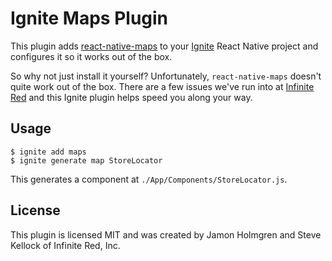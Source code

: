 # Ignite Maps Plugin

This plugin adds [react-native-maps](https://github.com/airbnb/react-native-maps)
to your [Ignite](https://github.com/infinitered/ignite) React Native project and
configures it so it works out of the box.

So why not just install it yourself? Unfortunately, `react-native-maps` doesn't
quite work out of the box. There are a few issues we've run into at
[Infinite Red](https://infinite.red) and this Ignite plugin helps speed you
along your way.

## Usage

```
$ ignite add maps
$ ignite generate map StoreLocator
```

This generates a component at `./App/Components/StoreLocator.js`.

## License

This plugin is licensed MIT and was created by Jamon Holmgren and Steve Kellock
of Infinite Red, Inc.


